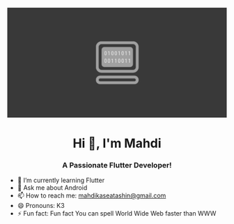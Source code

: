![MasterHead](https://github.com/MahdiKaseAtashin/MahdiKaseAtashin/blob/main/banner.png)

<h1 align="center">Hi 👋, I'm Mahdi</h1>
<h3 align="center">A Passionate Flutter Developer!</h3>

- 🌱 I’m currently learning Flutter
- 💬 Ask me about Android
- 📫 How to reach me: mahdikaseatashin@gmail.com
- 😄 Pronouns: K3
- ⚡ Fun fact: Fun fact You can spell World Wide Web faster than WWW
<!--
**MahdiKaseAtashin/MahdiKaseAtashin** is a ✨ _special_ ✨ repository because its `README.md` (this file) appears on your GitHub profile.

-->

